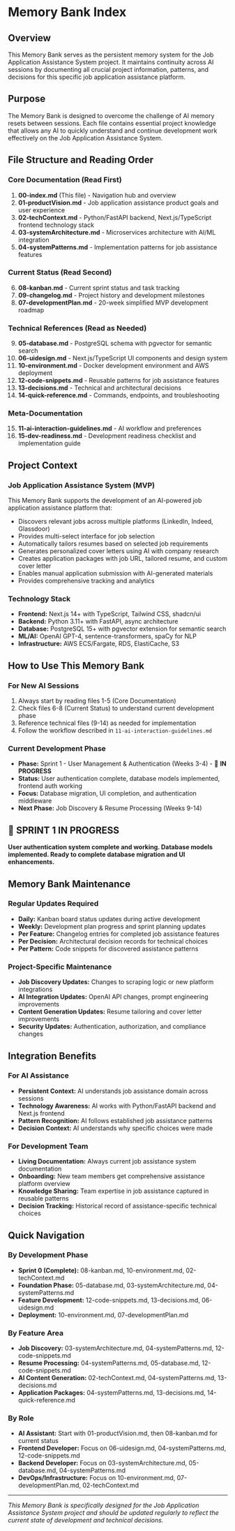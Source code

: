 # Memory Bank Index

## Overview
This Memory Bank serves as the persistent memory system for the Job Application Assistance System project. It maintains continuity across AI sessions by documenting all crucial project information, patterns, and decisions for this specific job application assistance platform.

## Purpose
The Memory Bank is designed to overcome the challenge of AI memory resets between sessions. Each file contains essential project knowledge that allows any AI to quickly understand and continue development work effectively on the Job Application Assistance System.

## File Structure and Reading Order

### Core Documentation (Read First)
1. **00-index.md** (This file) - Navigation hub and overview
2. **01-productVision.md** - Job application assistance product goals and user experience
3. **02-techContext.md** - Python/FastAPI backend, Next.js/TypeScript frontend technology stack
4. **03-systemArchitecture.md** - Microservices architecture with AI/ML integration
5. **04-systemPatterns.md** - Implementation patterns for job assistance features

### Current Status (Read Second)
6. **08-kanban.md** - Current sprint status and task tracking
7. **09-changelog.md** - Project history and development milestones
8. **07-developmentPlan.md** - 20-week simplified MVP development roadmap

### Technical References (Read as Needed)
9. **05-database.md** - PostgreSQL schema with pgvector for semantic search
10. **06-uidesign.md** - Next.js/TypeScript UI components and design system
11. **10-environment.md** - Docker development environment and AWS deployment
12. **12-code-snippets.md** - Reusable patterns for job assistance features
13. **13-decisions.md** - Technical and architectural decisions
14. **14-quick-reference.md** - Commands, endpoints, and troubleshooting

### Meta-Documentation
15. **11-ai-interaction-guidelines.md** - AI workflow and preferences
16. **15-dev-readiness.md** - Development readiness checklist and implementation guide

## Project Context

### Job Application Assistance System (MVP)
This Memory Bank supports the development of an AI-powered job application assistance platform that:
- Discovers relevant jobs across multiple platforms (LinkedIn, Indeed, Glassdoor)
- Provides multi-select interface for job selection
- Automatically tailors resumes based on selected job requirements
- Generates personalized cover letters using AI with company research
- Creates application packages with job URL, tailored resume, and custom cover letter
- Enables manual application submission with AI-generated materials
- Provides comprehensive tracking and analytics

### Technology Stack
- **Frontend:** Next.js 14+ with TypeScript, Tailwind CSS, shadcn/ui
- **Backend:** Python 3.11+ with FastAPI, async architecture
- **Database:** PostgreSQL 15+ with pgvector extension for semantic search
- **ML/AI:** OpenAI GPT-4, sentence-transformers, spaCy for NLP
- **Infrastructure:** AWS ECS/Fargate, RDS, ElastiCache, S3

## How to Use This Memory Bank

### For New AI Sessions
1. Always start by reading files 1-5 (Core Documentation)
2. Check files 6-8 (Current Status) to understand current development phase
3. Reference technical files (9-14) as needed for implementation
4. Follow the workflow described in `11-ai-interaction-guidelines.md`

### Current Development Phase
- **Phase:** Sprint 1 - User Management & Authentication (Weeks 3-4) - 🔄 **IN PROGRESS**
- **Status:** User authentication complete, database models implemented, frontend auth working
- **Focus:** Database migration, UI completion, and authentication middleware
- **Next Phase:** Job Discovery & Resume Processing (Weeks 9-14)

## 🔄 **SPRINT 1 IN PROGRESS**
**User authentication system complete and working. Database models implemented. Ready to complete database migration and UI enhancements.**

## Memory Bank Maintenance

### Regular Updates Required
- **Daily:** Kanban board status updates during active development
- **Weekly:** Development plan progress and sprint planning updates
- **Per Feature:** Changelog entries for completed job assistance features
- **Per Decision:** Architectural decision records for technical choices
- **Per Pattern:** Code snippets for discovered assistance patterns

### Project-Specific Maintenance
- **Job Discovery Updates:** Changes to scraping logic or new platform integrations
- **AI Integration Updates:** OpenAI API changes, prompt engineering improvements
- **Content Generation Updates:** Resume tailoring and cover letter improvements
- **Security Updates:** Authentication, authorization, and compliance changes

## Integration Benefits

### For AI Assistance
- **Persistent Context:** AI understands job assistance domain across sessions
- **Technology Awareness:** AI works with Python/FastAPI backend and Next.js frontend
- **Pattern Recognition:** AI follows established job assistance patterns
- **Decision Context:** AI understands why specific choices were made

### For Development Team
- **Living Documentation:** Always current job assistance system documentation
- **Onboarding:** New team members get comprehensive assistance platform overview
- **Knowledge Sharing:** Team expertise in job assistance captured in reusable patterns
- **Decision Tracking:** Historical record of assistance-specific technical choices

## Quick Navigation

### By Development Phase
- **Sprint 0 (Complete):** 08-kanban.md, 10-environment.md, 02-techContext.md
- **Foundation Phase:** 05-database.md, 03-systemArchitecture.md, 04-systemPatterns.md
- **Feature Development:** 12-code-snippets.md, 13-decisions.md, 06-uidesign.md
- **Deployment:** 10-environment.md, 07-developmentPlan.md

### By Feature Area
- **Job Discovery:** 03-systemArchitecture.md, 04-systemPatterns.md, 12-code-snippets.md
- **Resume Processing:** 04-systemPatterns.md, 05-database.md, 12-code-snippets.md
- **AI Content Generation:** 02-techContext.md, 04-systemPatterns.md, 13-decisions.md
- **Application Packages:** 04-systemPatterns.md, 13-decisions.md, 14-quick-reference.md

### By Role
- **AI Assistant:** Start with 01-productVision.md, then 08-kanban.md for current status
- **Frontend Developer:** Focus on 06-uidesign.md, 04-systemPatterns.md, 12-code-snippets.md
- **Backend Developer:** Focus on 03-systemArchitecture.md, 05-database.md, 04-systemPatterns.md
- **DevOps/Infrastructure:** Focus on 10-environment.md, 07-developmentPlan.md, 02-techContext.md

---
*This Memory Bank is specifically designed for the Job Application Assistance System project and should be updated regularly to reflect the current state of development and technical decisions.* 